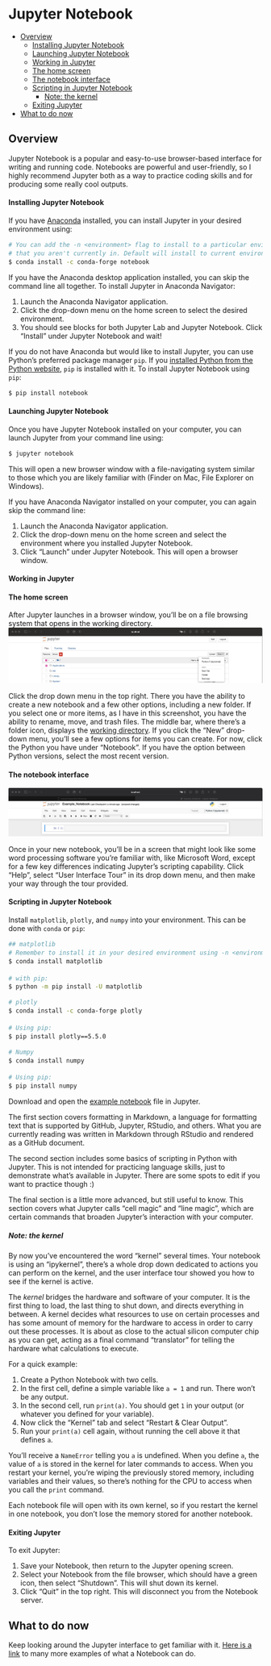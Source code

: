 Jupyter Notebook
================

-   [Overview](#overview)
    -   [Installing Jupyter Notebook](#installing-jupyter-notebook)
    -   [Launching Jupyter Notebook](#launching-jupyter-notebook)
    -   [Working in Jupyter](#working-in-jupyter)
    -   [The home screen](#the-home-screen)
    -   [The notebook interface](#the-notebook-interface)
    -   [Scripting in Jupyter Notebook](#scripting-in-jupyter-notebook)
        -   [Note: the kernel](#note-the-kernel)
    -   [Exiting Jupyter](#exiting-jupyter)
-   [What to do now](#what-to-do-now)

## Overview

Jupyter Notebook is a popular and easy-to-use browser-based interface
for writing and running code. Notebooks are powerful and user-friendly,
so I highly recommend Jupyter both as a way to practice coding skills
and for producing some really cool outputs.

#### Installing Jupyter Notebook

If you have [Anaconda](Anaconda.md) installed, you can install Jupyter
in your desired environment using:

``` bash
# You can add the -n <environment> flag to install to a particular environment
# that you aren't currently in. Default will install to current environment.
$ conda install -c conda-forge notebook
```

If you have the Anaconda desktop application installed, you can skip the
command line all together. To install Jupyter in Anaconda Navigator:

1.  Launch the Anaconda Navigator application.
2.  Click the drop-down menu on the home screen to select the desired
    environment.
3.  You should see blocks for both Jupyter Lab and Jupyter Notebook.
    Click “Install” under Jupyter Notebook and wait!

If you do not have Anaconda but would like to install Jupyter, you can
use Python’s preferred package manager `pip`. If you [installed Python
from the Python website](https://www.python.org/downloads/), `pip` is
installed with it. To install Jupyter Notebook using `pip`:

``` bash
$ pip install notebook
```

#### Launching Jupyter Notebook

Once you have Jupyter Notebook installed on your computer, you can
launch Jupyter from your command line using:

``` bash
$ jupyter notebook
```

This will open a new browser window with a file-navigating system
similar to those which you are likely familiar with (Finder on Mac, File
Explorer on Windows).

If you have Anaconda Navigator installed on your computer, you can again
skip the command line:

1.  Launch the Anaconda Navigator application.
2.  Click the drop-down menu on the home screen and select the
    environment where you installed Jupyter Notebook.
3.  Click “Launch” under Jupyter Notebook. This will open a browser
    window.

#### Working in Jupyter

#### The home screen

After Jupyter launches in a browser window, you’ll be on a file browsing
system that opens in the working directory.
![](imgs/New_Notebook.jpg)<!-- -->

Click the drop down menu in the top right. There you have the ability to
create a new notebook and a few other options, including a new folder.
If you select one or more items, as I have in this screenshot, you have
the ability to rename, move, and trash files. The middle bar, where
there’s a folder icon, displays the [working
directory](The_Command_Line_and_Vim.md). If you click the “New”
drop-down menu, you’ll see a few options for items you can create. For
now, click the Python you have under “Notebook”. If you have the option
between Python versions, select the most recent version.

#### The notebook interface

![](imgs/Example_Notebook.jpg)<!-- -->

Once in your new notebook, you’ll be in a screen that might look like
some word processing software you’re familiar with, like Microsoft Word,
except for a few key differences indicating Jupyter’s scripting
capability. Click “Help”, select “User Interface Tour” in its drop down
menu, and then make your way through the tour provided.

#### Scripting in Jupyter Notebook

Install `matplotlib`, `plotly`, and `numpy` into your environment. This
can be done with `conda` or `pip`:

``` bash
## matplotlib
# Remember to install it in your desired environment using -n <environment>
$ conda install matplotlib

# with pip:
$ python -m pip install -U matplotlib
```

``` bash
# plotly
$ conda install -c conda-forge plotly

# Using pip:
$ pip install plotly==5.5.0
```

``` bash
# Numpy
$ conda install numpy

# Using pip:
$ pip install numpy
```

Download and open the [example notebook](Example_Notebook.ipynb) file in
Jupyter.

The first section covers formatting in Markdown, a language for
formatting text that is supported by GitHub, Jupyter, RStudio, and
others. What you are currently reading was written in Markdown through
RStudio and rendered as a GitHub document.

The second section includes some basics of scripting in Python with
Jupyter. This is not intended for practicing language skills, just to
demonstrate what’s available in Jupyter. There are some spots to edit if
you want to practice though :)

The final section is a little more advanced, but still useful to know.
This section covers what Jupyter calls “cell magic” and “line magic”,
which are certain commands that broaden Jupyter’s interaction with your
computer.

##### Note: the kernel

By now you’ve encountered the word “kernel” several times. Your notebook
is using an “ipykernel”, there’s a whole drop down dedicated to actions
you can perform on the kernel, and the user interface tour showed you
how to see if the kernel is active.

The *kernel* bridges the hardware and software of your computer. It is
the first thing to load, the last thing to shut down, and directs
everything in between. A kernel decides what resources to use on certain
processes and has some amount of memory for the hardware to access in
order to carry out these processes. It is about as close to the actual
silicon computer chip as you can get, acting as a final command
“translator” for telling the hardware what calculations to execute.

For a quick example:

1.  Create a Python Notebook with two cells.
2.  In the first cell, define a simple variable like `a = 1` and run.
    There won’t be any output.
3.  In the second cell, run `print(a)`. You should get `1` in your
    output (or whatever you defined for your variable).
4.  Now click the “Kernel” tab and select “Restart & Clear Output”.
5.  Run your `print(a)` cell again, without running the cell above it
    that defines `a`.

You’ll receive a `NameError` telling you `a` is undefined. When you
define `a`, the value of `a` is stored in the kernel for later commands
to access. When you restart your kernel, you’re wiping the previously
stored memory, including variables and their values, so there’s nothing
for the CPU to access when you call the `print` command.

Each notebook file will open with its own kernel, so if you restart the
kernel in one notebook, you don’t lose the memory stored for another
notebook.

#### Exiting Jupyter

To exit Jupyter:

1.  Save your Notebook, then return to the Jupyter opening screen.
2.  Select your Notebook from the file browser, which should have a
    green icon, then select “Shutdown”. This will shut down its kernel.
3.  Click “Quit” in the top right. This will disconnect you from the
    Notebook server.

## What to do now

Keep looking around the Jupyter interface to get familiar with it. [Here
is a link](https://jupyter.org/try) to many more examples of what a
Notebook can do.
